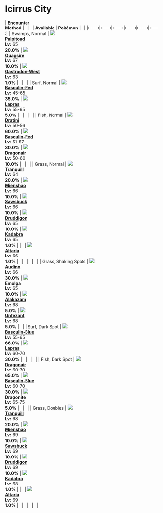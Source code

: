 # Icirrus City

| __Encounter<br>Method__ | &nbsp; | &nbsp; | __Available__ | __Pokémon__ | &nbsp; |
|: --- :|: --- :|: --- :|: --- :|: --- :|: --- :|
| Swamps, Normal | ![][536] <br> __[Palpitoad]__ <br> __Lv:__ 65 <br> __20.0%__ | ![][195] <br> __[Quagsire]__ <br> __Lv:__ 67 <br> __10.0%__ | ![][423-west] <br> __[Gastrodon-West]__ <br> __Lv:__ 63 <br> __1.0%__ | &nbsp; | &nbsp; |
| Surf, Normal | ![][550-red] <br> __[Basculin-Red]__ <br> __Lv:__ 45-65 <br> __35.0%__ | ![][131] <br> __[Lapras]__ <br> __Lv:__ 55-65 <br> __5.0%__ | &nbsp; | &nbsp; | &nbsp; |
| Fish, Normal | ![][147] <br> __[Dratini]__ <br> __Lv:__ 50-56 <br> __60.0%__ | ![][550-red] <br> __[Basculin-Red]__ <br> __Lv:__ 51-57 <br> __30.0%__ | ![][148] <br> __[Dragonair]__ <br> __Lv:__ 50-60 <br> __10.0%__ | &nbsp; | &nbsp; |
| Grass, Normal | ![][520] <br> __[Tranquill]__ <br> __Lv:__ 64 <br> __20.0%__ | ![][620] <br> __[Mienshao]__ <br> __Lv:__ 66 <br> __10.0%__ | ![][586] <br> __[Sawsbuck]__ <br> __Lv:__ 66 <br> __10.0%__ | ![][621] <br> __[Druddigon]__ <br> __Lv:__ 65 <br> __10.0%__ | ![][64] <br> __[Kadabra]__ <br> __Lv:__ 65 <br> __1.0%__ |
| &nbsp; | ![][334] <br> __[Altaria]__ <br> __Lv:__ 66 <br> __1.0%__ | &nbsp; | &nbsp; | &nbsp; | &nbsp; |
| Grass, Shaking Spots | ![][531] <br> __[Audino]__ <br> __Lv:__ 66 <br> __30.0%__ | ![][587] <br> __[Emolga]__ <br> __Lv:__ 65 <br> __10.0%__ | ![][65] <br> __[Alakazam]__ <br> __Lv:__ 68 <br> __5.0%__ | ![][521] <br> __[Unfezant]__ <br> __Lv:__ 68 <br> __5.0%__ | &nbsp; |
| Surf, Dark Spot | ![][550-blue] <br> __[Basculin-Blue]__ <br> __Lv:__ 55-65 <br> __66.0%__ | ![][131] <br> __[Lapras]__ <br> __Lv:__ 60-70 <br> __30.0%__ | &nbsp; | &nbsp; | &nbsp; |
| Fish, Dark Spot | ![][148] <br> __[Dragonair]__ <br> __Lv:__ 60-70 <br> __65.0%__ | ![][550-blue] <br> __[Basculin-Blue]__ <br> __Lv:__ 60-70 <br> __30.0%__ | ![][149] <br> __[Dragonite]__ <br> __Lv:__ 65-75 <br> __5.0%__ | &nbsp; | &nbsp; |
| Grass, Doubles | ![][520] <br> __[Tranquill]__ <br> __Lv:__ 68 <br> __20.0%__ | ![][620] <br> __[Mienshao]__ <br> __Lv:__ 69 <br> __10.0%__ | ![][586] <br> __[Sawsbuck]__ <br> __Lv:__ 69 <br> __10.0%__ | ![][621] <br> __[Druddigon]__ <br> __Lv:__ 69 <br> __10.0%__ | ![][64] <br> __[Kadabra]__ <br> __Lv:__ 68 <br> __1.0%__ |
| &nbsp; | ![][334] <br> __[Altaria]__ <br> __Lv:__ 69 <br> __1.0%__ | &nbsp; | &nbsp; | &nbsp; | &nbsp; |


[536]: ../img/animated/536.gif
[Palpitoad]: ../../pokemons/536/
[195]: ../img/animated/195.gif
[Quagsire]: ../../pokemons/195/
[423-west]: ../img/animated/423-west.gif
[Gastrodon-West]: ../../pokemons/423/
[550-red]: ../img/animated/550-red.gif
[Basculin-Red]: ../../pokemons/550/
[131]: ../img/animated/131.gif
[Lapras]: ../../pokemons/131/
[147]: ../img/animated/147.gif
[Dratini]: ../../pokemons/147/
[148]: ../img/animated/148.gif
[Dragonair]: ../../pokemons/148/
[520]: ../img/animated/520.gif
[Tranquill]: ../../pokemons/520/
[620]: ../img/animated/620.gif
[Mienshao]: ../../pokemons/620/
[586]: ../img/animated/586.gif
[Sawsbuck]: ../../pokemons/586/
[621]: ../img/animated/621.gif
[Druddigon]: ../../pokemons/621/
[64]: ../img/animated/64.gif
[Kadabra]: ../../pokemons/064/
[334]: ../img/animated/334.gif
[Altaria]: ../../pokemons/334/
[531]: ../img/animated/531.gif
[Audino]: ../../pokemons/531/
[587]: ../img/animated/587.gif
[Emolga]: ../../pokemons/587/
[65]: ../img/animated/65.gif
[Alakazam]: ../../pokemons/065/
[521]: ../img/animated/521.gif
[Unfezant]: ../../pokemons/521/
[550-blue]: ../img/animated/550-blue.gif
[Basculin-Blue]: ../../pokemons/550/
[149]: ../img/animated/149.gif
[Dragonite]: ../../pokemons/149/